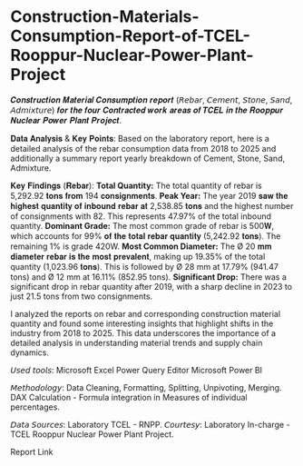 # Construction-Materials-Consumption-Report-of-TCEL-Rooppur-Nuclear-Power-Plant-Project

𝑪𝒐𝒏𝒔𝒕𝒓𝒖𝒄𝒕𝒊𝒐𝒏 𝑴𝒂𝒕𝒆𝒓𝒊𝒂𝒍 𝑪𝒐𝒏𝒔𝒖𝒎𝒑𝒕𝒊𝒐𝒏 𝒓𝒆𝒑𝒐𝒓𝒕 (𝘙𝘦𝘣𝘢𝘳, 𝘊𝘦𝘮𝘦𝘯𝘵, 𝘚𝘵𝘰𝘯𝘦, 𝘚𝘢𝘯𝘥, 𝘈𝘥𝘮𝘪𝘹𝘵𝘶𝘳𝘦) 𝒇𝒐𝒓 𝒕𝒉𝒆 𝒇𝒐𝒖𝒓 𝑪𝒐𝒏𝒕𝒓𝒂𝒄𝒕𝒆𝒅 𝒘𝒐𝒓𝒌 𝒂𝒓𝒆𝒂𝒔 𝒐𝒇 𝑻𝑪𝑬𝑳 𝒊𝒏 𝒕𝒉𝒆 𝑹𝒐𝒐𝒑𝒑𝒖𝒓 𝑵𝒖𝒄𝒍𝒆𝒂𝒓 𝑷𝒐𝒘𝒆𝒓 𝑷𝒍𝒂𝒏𝒕 𝑷𝒓𝒐𝒋𝒆𝒄𝒕.

𝐃𝐚𝐭𝐚 𝐀𝐧𝐚𝐥𝐲𝐬𝐢𝐬 & 𝐊𝐞𝐲 𝐏𝐨𝐢𝐧𝐭𝐬:
Based on the laboratory report, here is a detailed analysis of the rebar consumption data from 2018 to 2025 and additionally a summary report yearly breakdown of Cement, Stone, Sand, Admixture.

𝐊𝐞𝐲 𝐅𝐢𝐧𝐝𝐢𝐧𝐠𝐬 (𝐑𝐞𝐛𝐚𝐫):
**Total Quantity:** The total quantity of rebar is 5,292.92 𝐭𝐨𝐧𝐬 𝐟𝐫𝐨𝐦 194 𝐜𝐨𝐧𝐬𝐢𝐠𝐧𝐦𝐞𝐧𝐭𝐬.
**Peak Year:** The year 2019 𝐬𝐚𝐰 𝐭𝐡𝐞 𝐡𝐢𝐠𝐡𝐞𝐬𝐭 𝐪𝐮𝐚𝐧𝐭𝐢𝐭𝐲 𝐨𝐟 𝐢𝐧𝐛𝐨𝐮𝐧𝐝 𝐫𝐞𝐛𝐚𝐫 𝐚𝐭 2,538.85 𝐭𝐨𝐧𝐬 and the highest number of consignments with 82. This represents 47.97% of the total inbound quantity.
**Dominant Grade:** The most common grade of rebar is 500𝐖, which accounts for 99% 𝐨𝐟 𝐭𝐡𝐞 𝐭𝐨𝐭𝐚𝐥 𝐫𝐞𝐛𝐚𝐫 𝐪𝐮𝐚𝐧𝐭𝐢𝐭𝐲 (5,242.92 𝐭𝐨𝐧𝐬). The remaining 1% is grade 420W.
**Most Common Diameter:** The Ø 20 𝐦𝐦 𝐝𝐢𝐚𝐦𝐞𝐭𝐞𝐫 𝐫𝐞𝐛𝐚𝐫 𝐢𝐬 𝐭𝐡𝐞 𝐦𝐨𝐬𝐭 𝐩𝐫𝐞𝐯𝐚𝐥𝐞𝐧𝐭, making up 19.35% of the total quantity (1,023.96 𝐭𝐨𝐧𝐬). This is followed by Ø 28 mm at 17.79% (941.47 tons) and Ø 12 mm at 16.11% (852.95 tons).
**Significant Drop:** There was a significant drop in rebar quantity after 2019, with a sharp decline in 2023 to just 21.5 tons from two consignments.

I analyzed the reports on rebar and corresponding construction material quantity and found some interesting insights that highlight shifts in the industry from 2018 to 2025. This data underscores the importance of a detailed analysis in understanding material trends and supply chain dynamics.

𝘜𝘴𝘦𝘥 𝘵𝘰𝘰𝘭𝘴: 
Microsoft Excel
Power Query Editor
Microsoft Power BI

𝘔𝘦𝘵𝘩𝘰𝘥𝘰𝘭𝘰𝘨𝘺:
Data Cleaning, Formatting, Splitting, Unpivoting, Merging.
DAX Calculation - Formula integration in Measures of individual percentages.

𝘋𝘢𝘵𝘢 𝘚𝘰𝘶𝘳𝘤𝘦𝘴: Laboratory TCEL - RNPP.
𝘊𝘰𝘶𝘳𝘵𝘦𝘴𝘺: Laboratory In-charge - TCEL Rooppur Nuclear Power Plant Project.

Report Link 
